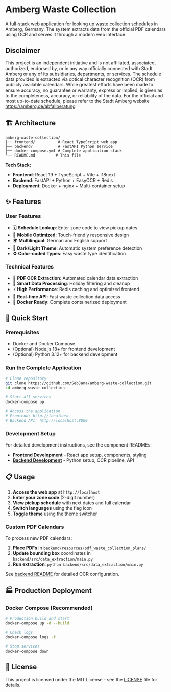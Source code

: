 # Amberg Waste Collection

A full-stack web application for looking up waste collection schedules in Amberg, Germany. The system extracts data from the official PDF calendars using OCR and serves it through a modern web interface.

## Disclaimer

This project is an independent initiative and is not affiliated, associated, authorized, endorsed by, or in any way officially connected with Stadt Amberg or any of its subsidiaries, departments, or services. The schedule data provided is extracted via optical character recognition (OCR) from publicly available calendars. While greatest efforts have been made to ensure accuracy, no guarantee or warranty, express or implied, is given as to the completeness, accuracy, or reliability of the data. For the official and most up-to-date schedule, please refer to the Stadt Amberg website https://amberg.de/abfallberatung


## 🏗️ Architecture

```
amberg-waste-collection/
├── frontend/          # React TypeScript web app
├── backend/           # FastAPI Python service  
├── docker-compose.yml # Complete application stack
└── README.md         # This file
```

**Tech Stack:**
- **Frontend**: React 19 + TypeScript + Vite + i18next
- **Backend**: FastAPI + Python + EasyOCR + Redis
- **Deployment**: Docker + nginx + Multi-container setup

## ✨ Features

### User Features
- 🗓️ **Schedule Lookup**: Enter zone code to view pickup dates
- 📱 **Mobile Optimized**: Touch-friendly responsive design  
- 🌍 **Multilingual**: German and English support
- 🎨 **Dark/Light Theme**: Automatic system preference detection
- ♻️ **Color-coded Types**: Easy waste type identification

### Technical Features
- 📄 **PDF OCR Extraction**: Automated calendar data extraction
- 🧠 **Smart Data Processing**: Holiday filtering and cleanup
- ⚡ **High Performance**: Redis caching and optimized frontend
- 🔄 **Real-time API**: Fast waste collection data access
- 🐳 **Docker Ready**: Complete containerized deployment

## 🚀 Quick Start

### Prerequisites
- Docker and Docker Compose
- (Optional) Node.js 18+ for frontend development
- (Optional) Python 3.12+ for backend development

### Run the Complete Application

```bash
# Clone repository
git clone https://github.com/SebJana/amberg-waste-collection.git
cd amberg-waste-collection

# Start all services
docker-compose up

# Access the application
# Frontend: http://localhost
# Backend API: http://localhost:8000
```

### Development Setup

For detailed development instructions, see the component READMEs:

- **[Frontend Development](./frontend/README.md)** - React app setup, components, styling
- **[Backend Development](./backend/README.md)** - Python setup, OCR pipeline, API

## 📋 Usage

1. **Access the web app** at `http://localhost`
2. **Enter your zone code** (2-digit number)
3. **View pickup schedule** with next dates and full calendar
4. **Switch languages** using the flag icon
5. **Toggle theme** using the theme switcher


### Custom PDF Calendars
To process new PDF calendars:

1. **Place PDFs** in `backend/resources/pdf_waste_collection_plans/`
2. **Update bounding box** coordinates in `backend/src/data_extraction/main.py`
3. **Run extraction**: `python backend/src/data_extraction/main.py`

See [backend README](./backend/README.md) for detailed OCR configuration.

## 🏭 Production Deployment

### Docker Compose (Recommended)

```bash
# Production build and start
docker-compose up -d --build

# Check logs
docker-compose logs -f

# Stop services
docker-compose down
```

## 📄 License

This project is licensed under the MIT License - see the [LICENSE](LICENSE) file for details.
